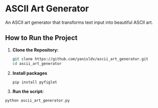 # ASCII Art Generator

An ASCII art generator that transforms text input into beautiful ASCII art.

## How to Run the Project

1. **Clone the Repository:**
   ```bash
   git clone https://github.com/yanisldv/ascii_art_generator.git
   cd ascii_art_generator
2. **Install packages**
    ```bash
    pip install pyfiglet
    
3. **Run the script:**
  ```bash
python ascii_art_generator.py

